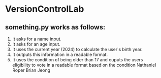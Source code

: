 # VersionControlLab
## something.py works as follows:
1. It asks for a name input.
2. It asks for an age input.
3. It uses the current year (2024) to calculate the user's birth year.
4. It outputs this information in a readable format.
5. It uses the condition of being older than 17 and ouputs the users eligibility to vote in a readable format based on the condition
Nathaniel Roper
Brian Jeong
